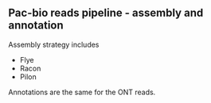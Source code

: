 ## Pac-bio reads pipeline - assembly and annotation

Assembly strategy includes    
* Flye
* Racon     
* Pilon

Annotations are the same for the ONT reads.     


